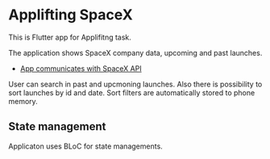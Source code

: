 # Applifting SpaceX

This is Flutter app for Applifitng task.

The application shows SpaceX company data, upcoming and past launches.

- [App communicates with SpaceX API](https://github.com/r-spacex/SpaceX-API)

User can search in past and upcmoning launches. Also there is possibility to sort launches by id and date.
Sort filters are automatically stored to phone memory.

## State management

Applicaton uses BLoC for state managements.
